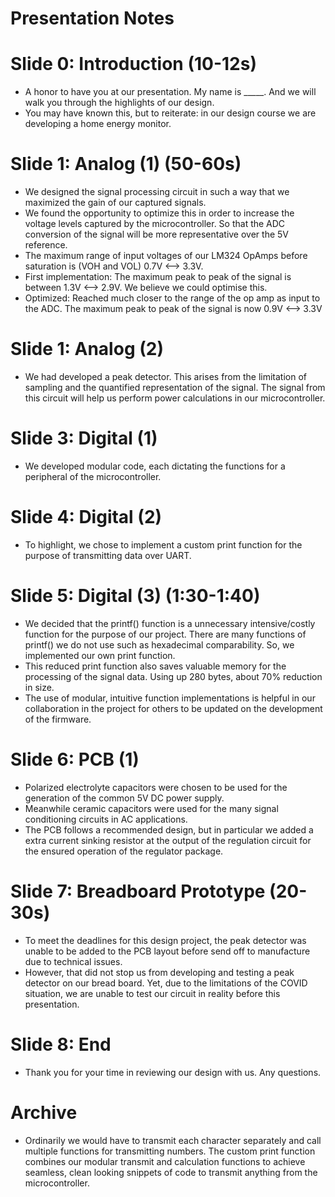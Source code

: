 # Presentation Notes

# Slide 0: Introduction (10-12s)

- A honor to have you at our presentation. My name is _____. And we will walk you through the highlights of our design.
- You may have known this, but to reiterate: in our design course we are developing a home energy monitor.

# Slide 1: Analog (1) (50-60s)
- We designed the signal processing circuit in such a way that we maximized the gain of our captured signals. 
- We found the opportunity to optimize this in order to increase the voltage levels captured by the microcontroller. So that the ADC conversion of the signal will be more representative over the 5V reference.
- The maximum range of input voltages of our LM324 OpAmps before saturation is (VOH and VOL) 0.7V <--> 3.3V.
- First implementation: The maximum peak to peak of the signal is between 1.3V <--> 2.9V. We believe we could optimise this.
- Optimized: Reached much closer to the range of the op amp as input to the ADC. The maximum peak to peak of the signal is now 0.9V <--> 3.3V

# Slide 1: Analog (2)

- We had developed a peak detector. This arises from the limitation of sampling and the quantified representation of the signal. The signal from this circuit will help us perform power calculations in our microcontroller.

# Slide 3: Digital (1)

- We developed modular code, each dictating the functions for a peripheral of the microcontroller.

# Slide 4: Digital (2)

- To highlight, we chose to implement a custom print function for the purpose of transmitting data over UART. 

# Slide 5: Digital (3) (1:30-1:40)

- We decided that the printf() function is a unnecessary intensive/costly function for the purpose of our project. There are many functions of printf() we do not use such as hexadecimal comparability. So, we implemented our own print function.
- This reduced print function also saves valuable memory for the processing of the signal data. Using up 280 bytes, about 70% reduction in size.
- The use of modular, intuitive function implementations is helpful in our collaboration in the project for others to be updated on the development of the firmware.
  
# Slide 6: PCB (1)

- Polarized electrolyte capacitors were chosen to be used for the generation of the common 5V DC power supply. 
- Meanwhile ceramic capacitors were used for the many signal conditioning circuits in AC applications.
- The PCB follows a recommended design, but in particular we added a extra current sinking resistor at the output of the regulation circuit for the ensured operation of the regulator package.

# Slide 7: Breadboard Prototype (20-30s)

- To meet the deadlines for this design project, the peak detector was unable to be added to the PCB layout before send off to manufacture due to technical issues.
- However, that did not stop us from developing and testing a peak detector on our bread board. Yet, due to the limitations of the COVID situation, we are unable to test our circuit in reality before this presentation.

# Slide 8: End

- Thank you for your time in reviewing our design with us. Any questions.

# Archive
- Ordinarily we would have to transmit each character separately and call multiple functions for transmitting numbers. The custom print function combines our modular transmit and calculation functions to achieve seamless, clean looking snippets of code to transmit anything from the microcontroller.

